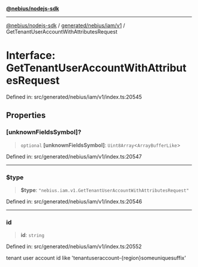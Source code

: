 [**@nebius/nodejs-sdk**](../../../../../README.md)

***

[@nebius/nodejs-sdk](../../../../../README.md) / [generated/nebius/iam/v1](../README.md) / GetTenantUserAccountWithAttributesRequest

# Interface: GetTenantUserAccountWithAttributesRequest

Defined in: src/generated/nebius/iam/v1/index.ts:20545

## Properties

### \[unknownFieldsSymbol\]?

> `optional` **\[unknownFieldsSymbol\]**: `Uint8Array`\<`ArrayBufferLike`\>

Defined in: src/generated/nebius/iam/v1/index.ts:20547

***

### $type

> **$type**: `"nebius.iam.v1.GetTenantUserAccountWithAttributesRequest"`

Defined in: src/generated/nebius/iam/v1/index.ts:20546

***

### id

> **id**: `string`

Defined in: src/generated/nebius/iam/v1/index.ts:20552

tenant user account id like 'tenantuseraccount-{region}someuniquesuffix'
